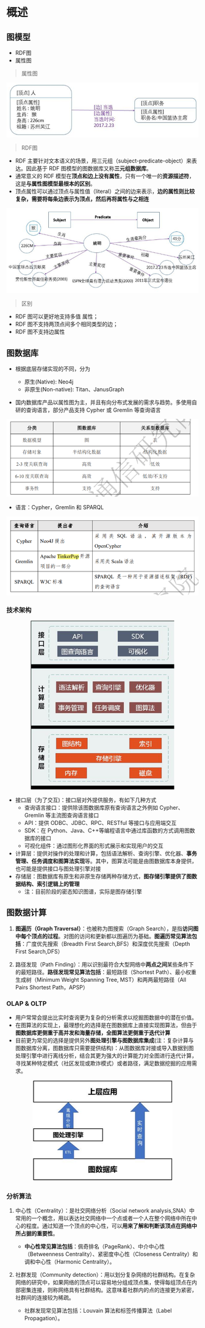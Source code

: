# 概述
## 图模型
- RDF图
- 属性图

> 属性图

<div align="center" style="zoom:80%"><img src="./pic/1-1.png"></div>

> RDF图
- RDF 主要针对文本语义的场景，用三元组（subject-predicate-object）来表达。因此基于 RDF 图模型的图数据库又称**三元组数据库**。
- 通常意义的 RDF 模型在**顶点和边上没有属性**，只有一个唯一的**资源描述符**，这是**与属性图模型最根本的区别**。
- 顶点属性可以通过顶点与属性值（literal）之间的边来表示，**边的属性则比较复杂，需要将每条边表示为顶点，然后再将属性与之相连**

<div align="center" style="zoom:80%"><img src="./pic/1-2.png"></div>

> 区别
- RDF 图可以更好地支持多值 属性；
- RDF 图不支持两顶点间多个相同类型的边；
- RDF 图不支持边属性

## 图数据库
- 根据底层存储实现的不同，分为
  - 原生(Native): Neo4j
  - 非原生(Non-native): Titan、JanusGraph

- 国内数据库产品以属性图为主，并且有向分布式发展的需求与趋势。多使用自研的查询语言，部分产品支持 Cypher 或 Gremlin 等查询语言
<div align="center" style="zoom:80%"><img src="./pic/1-3.png"></div>

- 语言：Cypher，Gremlin 和 SPARQL
<div align="center" style="zoom:80%"><img src="./pic/1-5.png"></div>


### 技术架构

<div align="center" style="zoom:80%"><img src="./pic/1-4.png"></div>

- 接口层（为了交互)：接口层对外提供服务，有如下几种方式
  - 查询语言接口：提供除该图数据库原有查询语言之外例如 Cypher、Gremlin 等主流图查询语言接口
  - API：提供  ODBC、JDBC、RPC、RESTful  等接口与应用端交互
  - SDK：在 Python、Java、C++等编程语言中通过库函数的方式调用图数据库的接口
  - 可视化组件：通过图形化界面的形式展示和实现用户的交互
- 计算层：提供对操作的处理和计算，包括语法解析、查询引擎、优化器、**事务管理、任务调度和图算法实现**等。其中，图算法可能是由图数据库本身提供，也可能是提供接口与图处理引擎对接
- 存储层：图数据库有原生和非原生存储两种存储方式，**图存储引擎提供了图数据结构、索引逻辑上的管理**
  - 注：目前阶段的密态知识图谱，实际是图存储引擎


## 图数据计算
1. **图遍历（Graph Traversal）**：也被称为图搜索（Graph Search），是指**访问图中每个顶点的过程**。对图的访问和更新都以图遍历为基础。**图遍历常见算法包括**：广度优先搜索（Breadth First Search,BFS）和深度优先搜索（Depth First Search,DFS）


2. 路径发现（Path Finding）：用以识别最符合大型网络中**两点之间**某些条件下的最短路径。**路径发现常见算法包括**：最短路径（Shortest Path）、最小权重生成树（Minimum  Weight  Spanning Tree, MST）和两两最短路径（All Pairs Shortest Path，APSP）


### OLAP & OLTP

- 用户常常会提出比实时查询更为复杂的分析需求以挖掘图数据中的潜在价值。
- 在图算法的实现上，最理想化的选择是在图数据库上直接实现图算法，但由于**图数据库更侧重于高并发和海量存储，全图算法更侧重于迭代计算**
- 目前更为常见的选择是提供另外**图处理引擎与图数据库集成**(注：复杂计算与图数据库分离，图数据库只需要提供结构)：从图数据库对接或导入数据到图处理引擎中进行离线分析，结合其更为强大的计算能力对全图进行迭代计算，寻找某种特定模式（社区发现或欺诈模式）或者路径，满足数据挖掘的应用需求。

<div align="center" style="zoom:80%"><img src="./pic/1-6.png"></div>

### 分析算法
1. 中心性（Centrality）：是社交网络分析（Social network analysis,SNA）中常用的一个概念，用以表达社交网络中一个点或者一个人在整个网络中所在中心的程度。通过知道一个顶点的中心性，可以**用来了解和判断该顶点在网络中所占据的重要性**。
   - **中心性常见算法包括**：佩奇排名（PageRank）、中介中心性（Betweenness Centrality）、紧密度中心性（Closeness Centrality）和调和中心性（Harmonic Centrality）。

2. 社群发现（Community detection）：用以划分复杂网络的社群结构。在复杂网络的研究中，如果网络的顶点可以容易地分组成顶点集，使得每组顶点在内部密集连接，则称网络具有社群结构。这意味着社群内的点的连接更为紧密，社群间的连接较为稀疏。
   - 社群发现常见算法包括：Louvain 算法和标签传播算法（Label Propagation）。